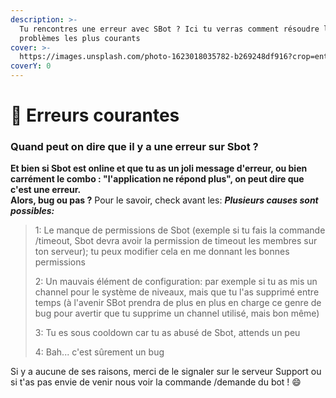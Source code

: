 ```yaml
---
description: >-
  Tu rencontres une erreur avec SBot ? Ici tu verras comment résoudre les
  problèmes les plus courants
cover: >-
  https://images.unsplash.com/photo-1623018035782-b269248df916?crop=entropy&cs=srgb&fm=jpg&ixid=M3wxOTcwMjR8MHwxfHNlYXJjaHwxfHxlcnJvcnxlbnwwfHx8fDE2ODM4MjUwMzB8MA&ixlib=rb-4.0.3&q=85
coverY: 0
---
```


# 🤒 Erreurs courantes

### Quand peut on dire que il y a une erreur sur Sbot ?

**Et bien si Sbot est online et que tu as un joli message d'erreur, ou bien carrément le combo : "l'application ne répond plus", on peut dire que c'est une erreur.**\
**Alors, bug ou pas ?**
Pour le savoir, check avant les: 
_**Plusieurs causes sont possibles:**_

> 1: Le manque de permissions de Sbot (exemple si tu fais la commande /timeout, Sbot devra avoir la permission de timeout les membres sur ton serveur); tu peux modifier cela en me donnant les bonnes permissions
>
> 2: Un mauvais élément de configuration: par exemple si tu as mis un channel pour le système de niveaux, mais que tu l'as supprimé entre temps (à l'avenir SBot prendra de plus en plus en charge ce genre de bug pour avertir que tu supprime un channel utilisé, mais bon même)
>
> 3: Tu es sous cooldown car tu as abusé de Sbot, attends un peu
>
> 4: Bah... c'est sûrement un bug

Si y a aucune de ses raisons, merci de le signaler sur le serveur Support ou si t'as pas envie de venir nous voir la commande /demande du bot ! :smile:
